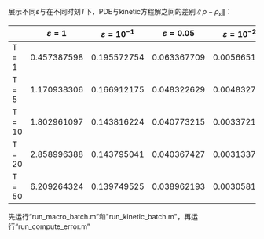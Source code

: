 展示不同$\varepsilon$与在不同时刻$T$下，PDE与kinetic方程解之间的差别$\|\rho-\rho_\varepsilon\|$：

|   | $\varepsilon= 1$ | $\varepsilon=10^{-1}$ | $\varepsilon=0.05$ |$\varepsilon=10^{-2}$|$\varepsilon=10^{-3}$|
|-------|-------|-------|-------|-------|-------|
| T = 1 |  0.457387598| 0.195572754	|0.063367709|0.005665137	| 0.004720726 
| T = 5 |  1.170938306	|0.166912175	|0.048322629|0.004832707	|0.002355114
| T = 10 |  1.802961097	 | 0.143816224	|0.040773215|0.003372185	|0.00141042
| T = 20 | 2.858996388	|0.143795041	|0.040367427	|0.00313379|	0.000241319
| T = 50 |  6.209264324	 |0.139749525 |0.038962193|	0.003058151	|0.000246702

先运行“run\_macro\_batch.m”和"run\_kinetic\_batch.m"，再运行“run\_compute\_error.m”

